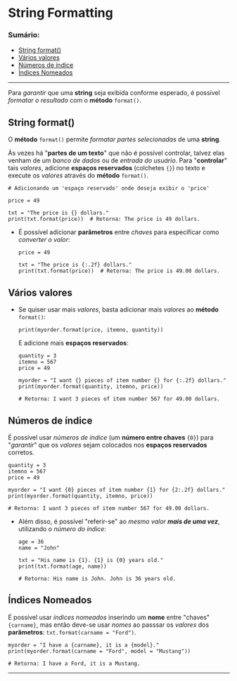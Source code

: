 # String Formatting

### Sumário:

- [String format()](#string-format)
- [Vários valores](#vários-valores)
- [Números de índice](#números-de-índice)
- [Índices Nomeados](#índices-nomeados)

---

Para _garantir_ que uma **string** seja exibida conforme esperado, é possível _formatar o resultado_ com o **método** ``format()``.

## String format()

O **método** ``format()`` permite _formatar partes selecionadas_ de uma **string**.

Às vezes há "**partes de um texto**" que não é possível controlar, talvez elas venham de um _banco de dados_ ou de _entrada do usuário_. Para "**controlar**" tais _valores_, adicione **espaços reservados** (colchetes ``{}``) no texto e execute os _valores_ através do **método** ``format()``.

```
# Adicionando um 'espaço reservado' onde deseja exibir o 'price'

price = 49

txt = "The price is {} dollars."
print(txt.format(price))  # Retorna: The price is 49 dollars.
```

- É possível adicionar **parâmetros** entre _chaves_ para especificar como _converter o valor_:
    ```
    price = 49

    txt = "The price is {:.2f} dollars."
    print(txt.format(price))  # Retorna: The price is 49.00 dollars.
    ```

## Vários valores

- Se quiser usar mais _valores_, basta adicionar mais _valores_ ao **método** ``format()``:
    ```
    print(myorder.format(price, itemno, quantity))
    ```

    E adicione mais **espaços reservados**:

    ```
    quantity = 3
    itemno = 567
    price = 49

    myorder = "I want {} pieces of item number {} for {:.2f} dollars."
    print(myorder.format(quantity, itemno, price))

    # Retorna: I want 3 pieces of item number 567 for 49.00 dollars.
    ```

## Números de índice

É possível usar _números de índice_ (um **número entre chaves** ``{0}``) para "_garantir_" que os _valores_ sejam colocados nos **espaços reservados** corretos.

```
quantity = 3
itemno = 567
price = 49

myorder = "I want {0} pieces of item number {1} for {2:.2f} dollars."
print(myorder.format(quantity, itemno, price))

# Retorna: I want 3 pieces of item number 567 for 49.00 dollars.
```

- Além disso, é possível "referir-se" ao _mesmo valor **mais de uma vez**_, utilizando o _número do índice_:
    ```
    age = 36
    name = "John"

    txt = "His name is {1}. {1} is {0} years old."
    print(txt.format(age, name))

    # Retorna: His name is John. John is 36 years old.
    ```

## Índices Nomeados

É possível usar _índices nomeados_ inserindo um **nome** entre "chaves" ``{carname}``, mas então deve-se usar _nomes_ ao passsar os _valores_ dos **parâmetros**: ``txt.format(carname = "Ford")``.

```
myorder = "I have a {carname}, it is a {model}."
print(myorder.format(carname = "Ford", model = "Mustang"))

# Retorna: I have a Ford, it is a Mustang.
```

---